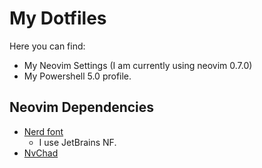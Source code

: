 # My Dotfiles
Here you can find:

* My Neovim Settings (I am currently using neovim 0.7.0)
* My Powershell 5.0 profile.

## Neovim Dependencies
* [Nerd font](https://www.nerdfonts.com/)
    * I use JetBrains NF.
* [NvChad](https://nvchad.github.io/)

